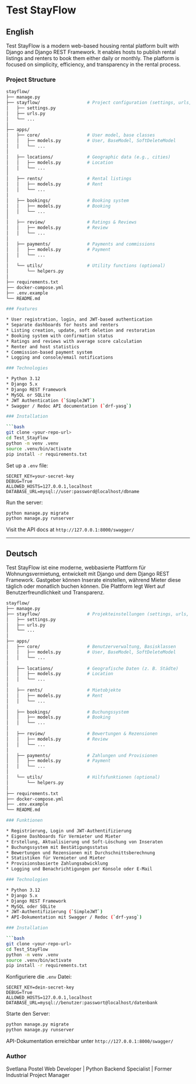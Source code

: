 # Test StayFlow

## English

Test StayFlow is a modern web-based housing rental platform built with Django and Django REST Framework. It enables hosts to publish rental listings and renters to book them either daily or monthly. The platform is focused on simplicity, efficiency, and transparency in the rental process.

### Project Structure

```bash
stayflow/
├── manage.py
├── stayflow/                  # Project configuration (settings, urls, wsgi)
│   ├── settings.py
│   ├── urls.py
│   └── ...
│
├── apps/
│   ├── core/                  # User model, base classes
│   │   ├── models.py          # User, BaseModel, SoftDeleteModel
│   │   └── ...
│
│   ├── locations/             # Geographic data (e.g., cities)
│   │   ├── models.py          # Location
│   │   └── ...
│
│   ├── rents/                 # Rental listings
│   │   ├── models.py          # Rent
│   │   └── ...
│
│   ├── bookings/              # Booking system
│   │   ├── models.py          # Booking
│   │   └── ...
│
│   ├── review/                # Ratings & Reviews
│   │   ├── models.py          # Review
│   │   └── ...
│
│   ├── payments/              # Payments and commissions
│   │   ├── models.py          # Payment
│   │   └── ...
│
│   └── utils/                 # Utility functions (optional)
│       └── helpers.py
│
├── requirements.txt
├── docker-compose.yml
├── .env.example
└── README.md

### Features

* User registration, login, and JWT-based authentication
* Separate dashboards for hosts and renters
* Listing creation, update, soft deletion and restoration
* Booking system with confirmation status
* Ratings and reviews with average score calculation
* Renter and host statistics
* Commission-based payment system
* Logging and console/email notifications

### Technologies

* Python 3.12
* Django 5.x
* Django REST Framework
* MySQL or SQLite
* JWT Authentication (`SimpleJWT`)
* Swagger / Redoc API documentation (`drf-yasg`)

### Installation

```bash
git clone <your-repo-url>
cd Test_StayFlow
python -m venv .venv
source .venv/bin/activate
pip install -r requirements.txt
```

Set up a `.env` file:

```
SECRET_KEY=your-secret-key
DEBUG=True
ALLOWED_HOSTS=127.0.0.1,localhost
DATABASE_URL=mysql://user:password@localhost/dbname
```

Run the server:

```bash
python manage.py migrate
python manage.py runserver
```

Visit the API docs at `http://127.0.0.1:8000/swagger/`

---

## Deutsch

Test StayFlow ist eine moderne, webbasierte Plattform für Wohnungsvermietung, entwickelt mit Django und dem Django REST Framework. Gastgeber können Inserate einstellen, während Mieter diese täglich oder monatlich buchen können. Die Plattform legt Wert auf Benutzerfreundlichkeit und Transparenz.

```bash
stayflow/
├── manage.py
├── stayflow/                  # Projekteinstellungen (settings, urls, wsgi)
│   ├── settings.py
│   ├── urls.py
│   └── ...
│
├── apps/
│   ├── core/                  # Benutzerverwaltung, Basisklassen
│   │   ├── models.py          # User, BaseModel, SoftDeleteModel
│   │   └── ...
│
│   ├── locations/             # Geografische Daten (z. B. Städte)
│   │   ├── models.py          # Location
│   │   └── ...
│
│   ├── rents/                 # Mietobjekte
│   │   ├── models.py          # Rent
│   │   └── ...
│
│   ├── bookings/              # Buchungssystem
│   │   ├── models.py          # Booking
│   │   └── ...
│
│   ├── review/                # Bewertungen & Rezensionen
│   │   ├── models.py          # Review
│   │   └── ...
│
│   ├── payments/              # Zahlungen und Provisionen
│   │   ├── models.py          # Payment
│   │   └── ...
│
│   └── utils/                 # Hilfsfunktionen (optional)
│       └── helpers.py
│
├── requirements.txt
├── docker-compose.yml
├── .env.example
└── README.md

### Funktionen

* Registrierung, Login und JWT-Authentifizierung
* Eigene Dashboards für Vermieter und Mieter
* Erstellung, Aktualisierung und Soft-Löschung von Inseraten
* Buchungssystem mit Bestätigungsstatus
* Bewertungen und Rezensionen mit Durchschnittsberechnung
* Statistiken für Vermieter und Mieter
* Provisionsbasierte Zahlungsabwicklung
* Logging und Benachrichtigungen per Konsole oder E-Mail

### Technologien

* Python 3.12
* Django 5.x
* Django REST Framework
* MySQL oder SQLite
* JWT-Authentifizierung (`SimpleJWT`)
* API-Dokumentation mit Swagger / Redoc (`drf-yasg`)

### Installation

```bash
git clone <your-repo-url>
cd Test_StayFlow
python -m venv .venv
source .venv/bin/activate
pip install -r requirements.txt
```

Konfiguriere die `.env` Datei:

```
SECRET_KEY=dein-secret-key
DEBUG=True
ALLOWED_HOSTS=127.0.0.1,localhost
DATABASE_URL=mysql://benutzer:passwort@localhost/datenbank
```

Starte den Server:

```bash
python manage.py migrate
python manage.py runserver
```

API-Dokumentation erreichbar unter `http://127.0.0.1:8000/swagger/`

### Author
Svetlana Postel
Web Developer | Python Backend Specialist | Former Industrial Project Manager

